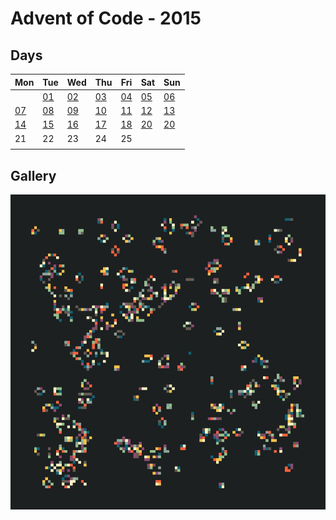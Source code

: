 # Advent of Code - 2015

## Days

| Mon | Tue | Wed | Thu | Fri | Sat | Sun |
| --- | --- | --- | --- | --- | --- | --- |
||[01](./d01)|[02](./d02)|[03](./d03)|[04](./d04)|[05](./d05)|[06](./d06)|
|[07](./d07)|[08](./d08)|[09](./d09)|[10](./d10)|[11](./d11)|[12](./d12)|[13](./d13)
|[14](./d14)|[15](./d15)|[16](./d16)|[17](./d17)|[18](./d18)|[20](./d19)|[20](./d20)
|21|22|23|24|25|
||

## Gallery
![visualization screenshot](./d18/visual.jpg)